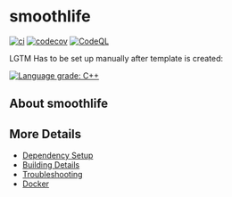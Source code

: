 # smoothlife

[![ci](https://github.com/baerlux/smoothlife/actions/workflows/ci.yml/badge.svg)](https://github.com/baerlux/smoothlife/actions/workflows/ci.yml)
[![codecov](https://codecov.io/gh/baerlux/smoothlife/branch/main/graph/badge.svg)](https://codecov.io/gh/baerlux/smoothlife)
[![CodeQL](https://github.com/baerlux/smoothlife/actions/workflows/codeql-analysis.yml/badge.svg)](https://github.com/baerlux/smoothlife/actions/workflows/codeql-analysis.yml)

LGTM Has to be set up manually after template is created:

[![Language grade: C++](https://img.shields.io/lgtm/grade/cpp/github/baerlux/smoothlife)](https://lgtm.com/projects/g/baerlux/smoothlife/context:cpp)

## About smoothlife



## More Details

 * [Dependency Setup](README_dependencies.md)
 * [Building Details](README_building.md)
 * [Troubleshooting](README_troubleshooting.md)
 * [Docker](README_docker.md)
